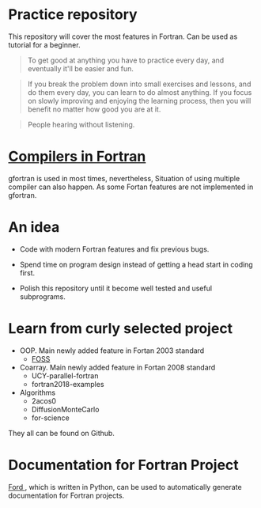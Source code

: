 # Practice repository
This repository will cover the most features in Fortran. Can be used as tutorial for a beginner.  

> To get good at anything you have to practice every day, and eventually it'll be easier and fun.

> If you break the problem down into small exercises and lessons, and do them every day, you can learn to do almost anything. If you focus on slowly improving and enjoying the learning process, then you will benefit no matter how good you are at it.

> People hearing without listening.

# [Compilers in Fortran](http://fortranwiki.org/fortran/show/Compilers)
gfortran is used in most times, nevertheless, Situation of using multiple compiler can also happen. As some Fortan features are not implemented in gfortran.

# An idea
* Code with modern Fortran features and fix previous bugs.

* Spend time on program design instead of getting a head start in coding first.

* Polish this repository until it become well tested and useful subprograms.

# Learn from curly selected project
* OOP. Main newly added feature in Fortan 2003 standard
  - [FOSS](https://github.com/Fortran-FOSS-Programmers)
* Coarray. Main newly added feature in Fortan 2008 standard
    - UCY-parallel-fortran
    - fortran2018-examples
* Algorithms
  - 2acos0
  - DiffusionMonteCarlo
  - for-science

They all can be found on Github.

# Documentation for **Fortran Project**
[Ford ](https://github.com/Fortran-FOSS-Programmers/ford), which is written in Python, can be used to automatically generate documentation for Fortran projects.
